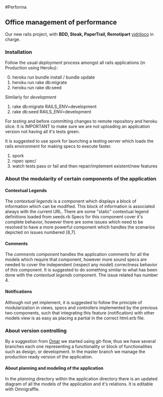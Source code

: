 #Performa
## Office management of performance
  Our new rails project, with **BDD, Steak, PaperTrail, Remotipart**
	[vidriloco](https://github.com/vidriloco) in charge.

### Installation

Follow the usual *deployment* process amongst all rails applications (in Production using Heroku):

0. heroku run bundle install / bundle update
1. heroku run rake db:migrate 
2. heroku run rake db:seed

Similarly for *development* 

1. rake db:migrate RAILS_ENV=development
2. rake db:seed RAILS_ENV=development

For *testing* and before committing changes to remote repository and heroku slice. It is IMPORTANT to make sure we are not uploading an application version not having all it's tests green.

It is suggested to use spork for launching a testing server which loads the rails environment for making specs to execute faster.

1. spork
2. rspec spec/
3. watch tests pass or fail and then repair/implement existent/new features


### About the modularity of certain components of the application

#### Contextual Legends

The *contextual legends* is a component which displays a block of information which can be modified. This block of information is associated always with the current URL. There are some "static" contextual legend definitions loaded from seeds.rb
Specs for this component cover it's complete behavior, however there are some issues which need to be resolved to have a more powerful component which handles the scenarios depicted on issues numbered [8,7]. 

#### Comments

The *comments component* handles the application comments for all the models which require that component, however more sound specs are needed to cover the independent (respect any model) correctness behavior of this component. It is suggested to do something similar to what has been done with the *contextual legends* component. The issue related has number 4. 

#### Notifications

Although not yet implement, it is suggested to follow the principle of modularization in views, specs and controllers implemented by the previous two components, such that integrating this feature (notification) with other models view is as easy as placing a partial in the correct html.erb file. 

### About version controlling

By a suggestion from [Omar](https://github.com/ovargas27) we started using git-flow, thus we have several branches each one representing a functionality or block of functionalities such as design, or development. In the master branch we manage the production ready version of the application. 

#### About planning and modeling of the application 

In the *planning* directory within the application directory there is an updated diagram of all the models of the application
and it's relations. It is editable with Omnigraffle.
   
